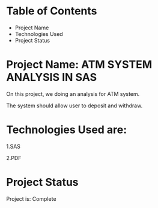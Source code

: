 # Table of Contents
* Project Name
* Technologies Used
* Project Status

# Project Name: ATM SYSTEM ANALYSIS IN SAS

On this project, we doing an analysis for ATM system.

The system should allow user to deposit and withdraw.

# Technologies Used are:

1.SAS

2.PDF 

# Project Status

Project is: Complete
